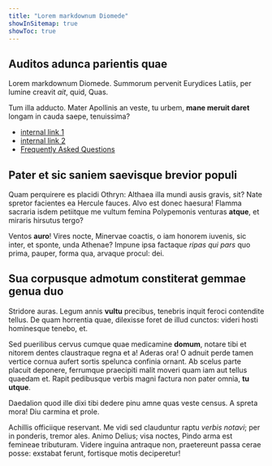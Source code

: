 ```yaml
---
title: "Lorem markdownum Diomede"
showInSitemap: true
showToc: true
---
```


## Auditos adunca parientis quae

Lorem markdownum Diomede. Summorum pervenit Eurydices Latiis, per lumine creavit
_ait_, quid, Quas.

Tum illa adducto. Mater Apollinis an veste, tu urbem, **mane meruit daret**
longam in cauda saepe, tenuissima?

- [internal link 1](/test-one)
- [internal link 2](/test-two)
- [Frequently Asked Questions](/faqs)

## Pater et sic saniem saevisque brevior populi

Quam perquirere es placidi Othryn: Althaea illa mundi ausis gravis, sit? Nate
spretor facientes ea Hercule fauces. Alvo est donec haesura! Flamma sacraria
isdem petiitque me vultum femina Polypemonis venturas **atque**, et miraris
hirsutus tergo?

Ventos **auro**! Vires nocte, Minervae coactis, o iam honorem iuvenis, sic
inter, et sponte, unda Athenae? Impune ipsa factaque _ripas qui pars_ quo prima,
pauper, forma qua, arvaque procul: dei.

## Sua corpusque admotum constiterat gemmae genua duo

Stridore auras. Legum annis **vultu** precibus, tenebris inquit feroci
contendite tellus. De quam horrentia quae, dilexisse foret de illud cunctos:
videri hosti hominesque tenebo, et.

Sed puerilibus cervus cumque quae medicamine **domum**, notare tibi et nitorem
dentes claustraque regna et a! Aderas ora! O adnuit perde tamen vertice cornua
aufert sortis spelunca confinia ornant. Ab scelus parte placuit deponere,
ferrumque praecipiti malit moveri quam iam aut tellus quaedam et. Rapit
pedibusque verbis magni factura non pater omnia, **tu utque**.

Daedalion quod ille dixi tibi dedere pinu amne quas veste census. A spreta mora!
Diu carmina et prole.

Achillis officiique reservant. Me vidi sed clauduntur raptu _verbis notavi_; per
in ponderis, tremor ales. Animo Delius; visa noctes, Pindo arma est femineae
tributuram. Videre inguina antraque non, praetereunt passa cerae posse: exstabat
ferunt, fortisque motis deciperetur!
